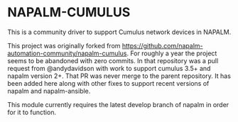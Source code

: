 NAPALM-CUMULUS
==============
This is a community driver to support Cumulus network devices in NAPALM. 

This project was originally forked from https://github.com/napalm-automation-community/napalm-cumulus. For roughly a year the project seems to be abandoned with zero commits. In that repository was a pull request from @andydavidson with work to support cumulus 3.5+ and napalm version 2+. That PR was never merge to the parent repository. It has been added here along with other fixes to support recent versions of napalm and napalm-ansible.

This module currently requires the latest develop branch of napalm in order for it to function.

